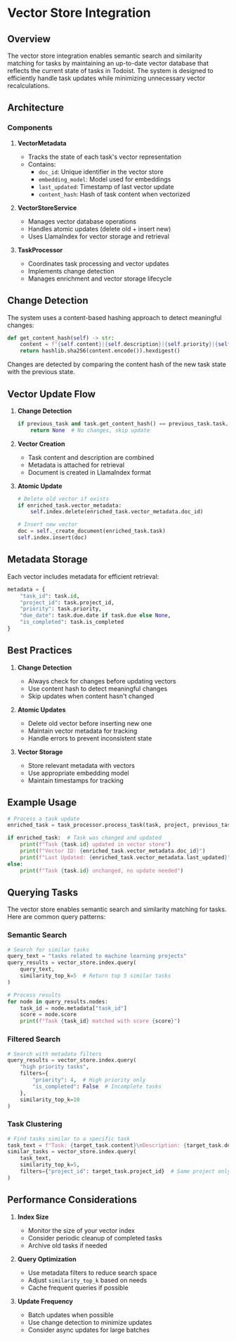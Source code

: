 # Vector Store Integration

## Overview
The vector store integration enables semantic search and similarity matching for tasks by maintaining an up-to-date vector database that reflects the current state of tasks in Todoist. The system is designed to efficiently handle task updates while minimizing unnecessary vector recalculations.

## Architecture

### Components

1. **VectorMetadata**
   - Tracks the state of each task's vector representation
   - Contains:
     - `doc_id`: Unique identifier in the vector store
     - `embedding_model`: Model used for embeddings
     - `last_updated`: Timestamp of last vector update
     - `content_hash`: Hash of task content when vectorized

2. **VectorStoreService**
   - Manages vector database operations
   - Handles atomic updates (delete old + insert new)
   - Uses LlamaIndex for vector storage and retrieval

3. **TaskProcessor**
   - Coordinates task processing and vector updates
   - Implements change detection
   - Manages enrichment and vector storage lifecycle

## Change Detection

The system uses a content-based hashing approach to detect meaningful changes:

```python
def get_content_hash(self) -> str:
    content = f"{self.content}|{self.description}|{self.priority}|{self.due.date if self.due else ''}"
    return hashlib.sha256(content.encode()).hexdigest()
```

Changes are detected by comparing the content hash of the new task state with the previous state.

## Vector Update Flow

1. **Change Detection**
   ```python
   if previous_task and task.get_content_hash() == previous_task.task.get_content_hash():
       return None  # No changes, skip update
   ```

2. **Vector Creation**
   - Task content and description are combined
   - Metadata is attached for retrieval
   - Document is created in LlamaIndex format

3. **Atomic Update**
   ```python
   # Delete old vector if exists
   if enriched_task.vector_metadata:
       self.index.delete(enriched_task.vector_metadata.doc_id)
   
   # Insert new vector
   doc = self._create_document(enriched_task.task)
   self.index.insert(doc)
   ```

## Metadata Storage

Each vector includes metadata for efficient retrieval:
```python
metadata = {
    "task_id": task.id,
    "project_id": task.project_id,
    "priority": task.priority,
    "due_date": task.due.date if task.due else None,
    "is_completed": task.is_completed
}
```

## Best Practices

1. **Change Detection**
   - Always check for changes before updating vectors
   - Use content hash to detect meaningful changes
   - Skip updates when content hasn't changed

2. **Atomic Updates**
   - Delete old vector before inserting new one
   - Maintain vector metadata for tracking
   - Handle errors to prevent inconsistent state

3. **Vector Storage**
   - Store relevant metadata with vectors
   - Use appropriate embedding model
   - Maintain timestamps for tracking

## Example Usage

```python
# Process a task update
enriched_task = task_processor.process_task(task, project, previous_task)

if enriched_task:  # Task was changed and updated
    print(f"Task {task.id} updated in vector store")
    print(f"Vector ID: {enriched_task.vector_metadata.doc_id}")
    print(f"Last Updated: {enriched_task.vector_metadata.last_updated}")
else:
    print(f"Task {task.id} unchanged, no update needed")
```

## Querying Tasks

The vector store enables semantic search and similarity matching for tasks. Here are common query patterns:

### Semantic Search
```python
# Search for similar tasks
query_text = "tasks related to machine learning projects"
query_results = vector_store.index.query(
    query_text,
    similarity_top_k=5  # Return top 5 similar tasks
)

# Process results
for node in query_results.nodes:
    task_id = node.metadata["task_id"]
    score = node.score
    print(f"Task {task_id} matched with score {score}")
```

### Filtered Search
```python
# Search with metadata filters
query_results = vector_store.index.query(
    "high priority tasks",
    filters={
        "priority": 4,  # High priority only
        "is_completed": False  # Incomplete tasks
    },
    similarity_top_k=10
)
```

### Task Clustering
```python
# Find tasks similar to a specific task
task_text = f"Task: {target_task.content}\nDescription: {target_task.description}"
similar_tasks = vector_store.index.query(
    task_text,
    similarity_top_k=5,
    filters={"project_id": target_task.project_id}  # Same project only
)
```

## Performance Considerations

1. **Index Size**
   - Monitor the size of your vector index
   - Consider periodic cleanup of completed tasks
   - Archive old tasks if needed

2. **Query Optimization**
   - Use metadata filters to reduce search space
   - Adjust `similarity_top_k` based on needs
   - Cache frequent queries if possible

3. **Update Frequency**
   - Batch updates when possible
   - Use change detection to minimize updates
   - Consider async updates for large batches 